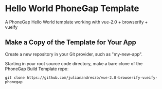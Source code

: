 # Hello World PhoneGap Template

A PhoneGap Hello World template working with vue-2.0 + browserify + vueify

## Make a Copy of the Template for Your App
Create a new repository in your Git provider, such as "my-new-app".

Starting in your root source code directory, make a bare clone of the PhoneGap Build Template repo:

```
git clone https://github.com/julianandreszb/vue-2.0-browserify-vueify-phonegap
```